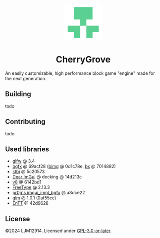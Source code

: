 <p align="center"><img alt="CherryGrove Logo" width="120" src="assets/icons/CherryGrove-trs-2048.png" /></p>

<h1 align="center">CherryGrove</h1>

An easily customizable, high performance block game "engine" made for the next generation.

## Building

todo

## Contributing

todo

## Used libraries

- [glfw](https://www.glfw.org/) @ 3.4
- [bgfx](https://github.com/bkaradzic/bgfx) @ 69acf28 ([bimg](https://github.com/bkaradzic/bimg) @ 0d1c78e, [bx](https://github.com/bkaradzic/bx) @ 7014882)
- [stbi](https://github.com/nothings/stb) @ 5c20573
- [Dear ImGui](https://github.com/ocornut/imgui) @ docking @ 14d213c
- [v8](https://v8.dev/) @ 6142bd1
- [FreeType](https://freetype.org/) @ 2.13.3
- [pr0g's imgui_impl_bgfx](https://gist.github.com/pr0g/aff79b71bf9804ddb03f39ca7c0c3bbb) @ a8dce22
- [glm](https://github.com/g-truc/glm) @ 1.0.1 (0af55cc)
- [EnTT](https://github.com/skypjack/entt) @ 42d9628

## License

©2024 LJM12914. Licensed under [GPL-3.0-or-later](LICENSE).

